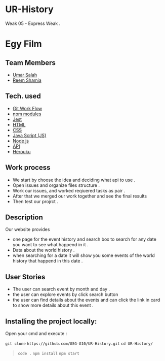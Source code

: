# UR-History
Weak 05 - Express Weak . 
# Egy Film

## Team Members
* [Umar Salah](https://github.com/umarsalah)
* [Reem Shamia ](https://github.com/reemsh2000)


## Tech. used
* [Git Work Flow]()
* [npm modules]()
* [Jest]()
* [HTML]()
* [CSS]()
* [Java Script (JS)]()
* [Node js]()
* [API]()
* [Herouku]()

## Work process
- We start by choose the idea and deciding what api to use .
- Open issues and organize files structure .
- Work our issues, and worked reqiuered tasks as pair .
- After that we merged our work together and see the final results
- Then test our projrct . 

## Description
Our website provides 
 * one page  for the event history and search box to search for any date  you want to see  what happend in it . 
* Data about the world history  .
* when searching for a date it will show you some  events of the world history that happend in this date  . 
## User Stories
* The user can search event by month and day .
* the user can explore events by click search button 
* the user can find details about the events and can click the link in card to show more details about this event  . 



## Installing the project locally:
Open your cmd and execute : 

 ```git clone``` 
 ```https://github.com/GSG-G10/UR-History.git```
```cd UR-History/```
> ``` code . ```
> ```npm install```
> ```npm start```


